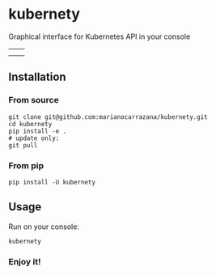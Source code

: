 # kubernety

Graphical interface for Kubernetes API in your console

<table>
  <tr>
    <td></td>
    <td></td>
  </tr>
  <tr>
    <td colspan="2"></td>
  </tr>
</table>

## Installation

### From source

```shell
git clone git@github.com:marianocarrazana/kubernety.git
cd kubernety
pip install -e .
# update only:
git pull
```

### From pip

```shell
pip install -U kubernety
```

## Usage

Run on your console:

```shell
kubernety
```

### **Enjoy it!**
